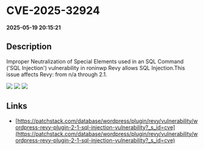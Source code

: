 # CVE-2025-32924

**2025-05-19 20:15:21**

## Description
Improper Neutralization of Special Elements used in an SQL Command ('SQL Injection') vulnerability in roninwp Revy allows SQL Injection.This issue affects Revy: from n/a through 2.1.

![](https://img.shields.io/static/v1?label=Score&message=8.5&color=red)
![](https://img.shields.io/static/v1?label=Severity&message=HIGH&color=red)
![](https://img.shields.io/static/v1?label=CWE&message=SQL&color=green)

## Links
- [https://patchstack.com/database/wordpress/plugin/revy/vulnerability/wordpress-revy-plugin-2-1-sql-injection-vulnerability?_s_id=cve](https://patchstack.com/database/wordpress/plugin/revy/vulnerability/wordpress-revy-plugin-2-1-sql-injection-vulnerability?_s_id=cve)
